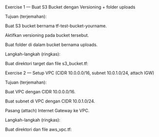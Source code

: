 Exercise 1 — Buat S3 Bucket dengan Versioning + folder uploads

Tujuan (terjemahan):

Buat S3 bucket bernama tf-test-bucket-yourname.

Aktifkan versioning pada bucket tersebut.

Buat folder di dalam bucket bernama uploads.

Langkah-langkah (ringkas):

Buat direktori target dan file s3_bucket.tf:

Exercise 2 — Setup VPC (CIDR 10.0.0.0/16, subnet 10.0.1.0/24, attach IGW)

Tujuan (terjemahan):

Buat VPC dengan CIDR 10.0.0.0/16.

Buat subnet di VPC dengan CIDR 10.0.1.0/24.

Pasang (attach) Internet Gateway ke VPC.

Langkah-langkah (ringkas):

Buat direktori dan file aws_vpc.tf:
